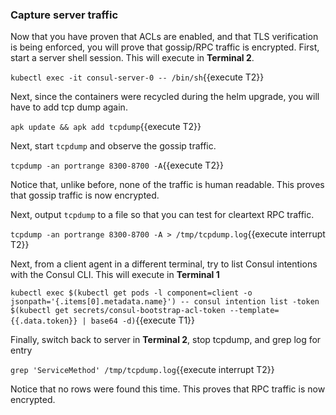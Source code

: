 ### Capture server traffic

Now that you have proven that ACLs are enabled, and that TLS verification is being enforced,
you will prove that gossip/RPC traffic is encrypted. First, start a server shell session.
This will execute in **Terminal 2**.

`kubectl exec -it consul-server-0 -- /bin/sh`{{execute T2}}

Next, since the containers were recycled during the helm upgrade, you will
have to add tcp dump again.

`apk update && apk add tcpdump`{{execute T2}}

Next, start `tcpdump` and observe the gossip traffic.

`tcpdump -an portrange 8300-8700 -A`{{execute T2}}

Notice that, unlike before, none of the traffic is human readable. This
proves that gossip traffic is now encrypted.

Next, output `tcpdump` to a file so that you can test for cleartext RPC traffic.

`tcpdump -an portrange 8300-8700 -A > /tmp/tcpdump.log`{{execute interrupt T2}}

Next, from a client agent in a different terminal, try to list Consul intentions with the Consul CLI.
This will execute in **Terminal 1**

`kubectl exec $(kubectl get pods -l component=client -o jsonpath='{.items[0].metadata.name}') -- consul intention list -token $(kubectl get secrets/consul-bootstrap-acl-token --template={{.data.token}} | base64 -d)`{{execute T1}}

Finally, switch back to server in **Terminal 2**, stop tcpdump, and grep log for entry

`grep 'ServiceMethod' /tmp/tcpdump.log`{{execute interrupt T2}}

Notice that no rows were found this time. This proves that RPC traffic is now encrypted.
